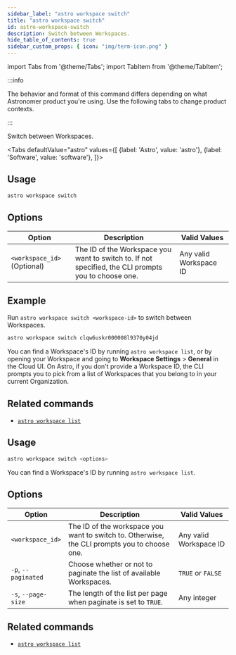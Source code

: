 ```yaml
---
sidebar_label: "astro workspace switch"
title: "astro workspace switch"
id: astro-workspace-switch
description: Switch between Workspaces.
hide_table_of_contents: true
sidebar_custom_props: { icon: "img/term-icon.png" }
---
```


import Tabs from '@theme/Tabs';
import TabItem from '@theme/TabItem';

:::info

The behavior and format of this command differs depending on what Astronomer product you're using. Use the following tabs to change product contexts.

:::

Switch between Workspaces.

<Tabs
defaultValue="astro"
values={[
{label: 'Astro', value: 'astro'},
{label: 'Software', value: 'software'},
]}>
<TabItem value="astro">

## Usage

```sh
astro workspace switch
```

## Options

| Option                    | Description                                                                                  | Valid Values           |
| ------------------------- | -------------------------------------------------------------------------------------------- | ---------------------- |
| `<workspace_id>` (Optional) | The ID of the Workspace you want to switch to. If not specified, the CLI prompts you to choose one. | Any valid Workspace ID |

## Example

Run `astro workspace switch <workspace-id>` to switch between Workspaces.

```sh
astro workspace switch clqw6uskr000008l9370y04jd
```

You can find a Workspace's ID by running `astro workspace list`, or by opening your Workspace and going to **Workspace Settings** > **General** in the Cloud UI. On Astro, if you don't provide a Workspace ID, the CLI prompts you to pick from a list of Workspaces that you belong to in your current Organization.

## Related commands

- [`astro workspace list`](cli/astro-workspace-list.md)

</TabItem>
<TabItem value="software">

## Usage

```sh
astro workspace switch <options>
```

You can find a Workspace's ID by running `astro workspace list`.

## Options

| Option              | Description                                                                                  | Valid Values           |
| ------------------- | -------------------------------------------------------------------------------------------- | ---------------------- |
| `<workspace_id>`    | The ID of the workspace you want to switch to. Otherwise, the CLI prompts you to choose one. | Any valid Workspace ID |
| `-p`, `--paginated` | Choose whether or not to paginate the list of available Workspaces.           | `TRUE` or `FALSE`      |
| `-s`, `--page-size` | The length of the list per page when paginate is set to `TRUE`.                              | Any integer            |

## Related commands

- [`astro workspace list`](cli/astro-workspace-list.md)

</TabItem>
</Tabs>
